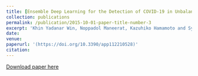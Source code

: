 ```yaml
---
title: [Ensemble Deep Learning for the Detection of COVID-19 in Unbalanced Chest X-ray Dataset](https://doi.org/10.3390/app112210528)
collection: publications
permalink: /publication/2015-10-01-paper-title-number-3
excerpt: 'Khin Yadanar Win, Noppadol Maneerat, Kazuhiko Hamamoto and Syna Sreng, Applied Sciences, 2021, 11(22), p.10528.'
date: 
venue: 
paperurl: '(https://doi.org/10.3390/app112210528)'
citation:
---
```


[Download paper here](https://www.mdpi.com/2076-3417/11/22/10528)


